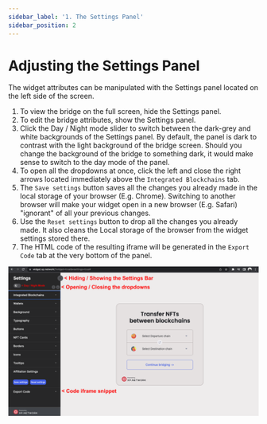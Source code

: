 ```yaml
---
sidebar_label: '1. The Settings Panel'
sidebar_position: 2
---
```


# Adjusting the Settings Panel

The widget attributes can be manipulated with the Settings panel located on the left side of the screen.

1. To view the bridge on the full screen, hide the Settings panel.
2. To edit the bridge attributes, show the Settings panel.
3. Click the Day / Night mode slider to switch between the dark-grey and white backgrounds of the Settings panel. By default, the panel is dark to contrast with the light background of the bridge screen. Should you change the background of the bridge to something dark, it would make sense to switch to the day mode of the panel.
4. To open all the dropdowns at once, click the left and close the right arrows located immediately above the `Integrated Blockchains` tab.
5. The `Save settings` button saves all the changes you already made in the local storage of your browser (E.g. Chrome). Switching to another browser  will make your widget open in a new browser (E.g. Safari) "ignorant" of all your previous changes.
6. Use the `Reset settings` button to drop all the changes you already made. It also cleans the Local storage of the browser from the widget settings stored there.
7. The HTML code of the resulting iframe will be generated in the `Export Code` tab at the very bottom of the panel.

![Front Page](../static/img/../../../static/img/widget/1.png)